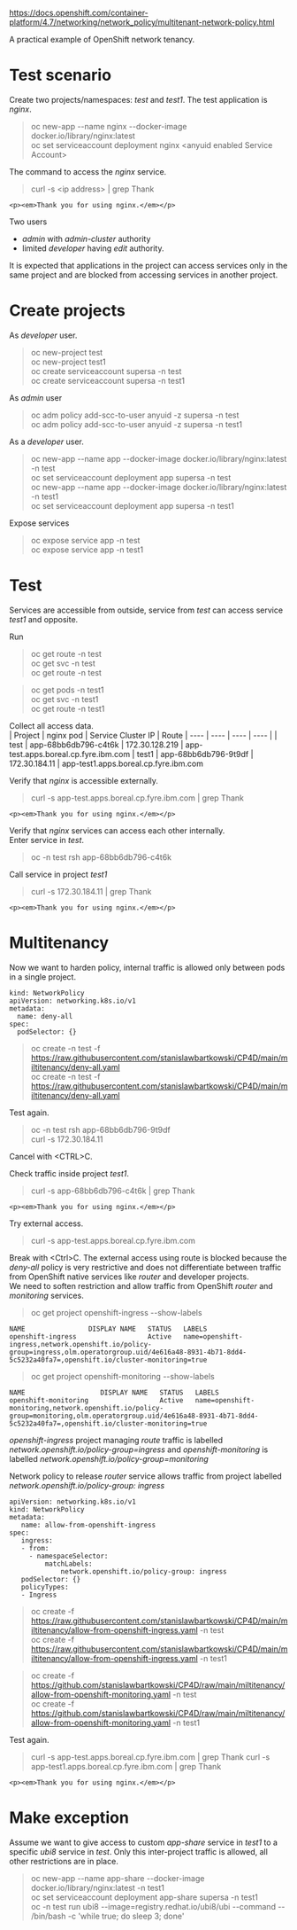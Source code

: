 https://docs.openshift.com/container-platform/4.7/networking/network_policy/multitenant-network-policy.html

A practical example of OpenShift network tenancy.

# Test scenario

Create two projects/namespaces: *test* and *test1*. The test application is *nginx*.

> oc new-app --name nginx --docker-image docker.io/library/nginx:latest<br>
> oc set serviceaccount deployment nginx \<anyuid enabled Service Account\>

The command to access the *nginx* service.<br>

> curl -s \<ip address\> | grep Thank
```
<p><em>Thank you for using nginx.</em></p>

```
Two users
* *admin* with *admin-cluster* authority 
* limited *developer* having *edit* authority.

It is expected that applications in the project can access services only in the same project and are blocked from accessing services in another project.

# Create projects

As *developer* user.<br>

> oc new-project test<br>
> oc new-project test1<br>
> oc create serviceaccount supersa -n test<br>
> oc create serviceaccount supersa -n test1<br>

As *admin* user<br>
> oc adm policy add-scc-to-user anyuid -z supersa -n test<br>
> oc adm policy add-scc-to-user anyuid -z supersa -n test1<br>

As a *developer* user.

> oc new-app --name app --docker-image docker.io/library/nginx:latest -n test<br>
> oc set serviceaccount deployment app supersa -n test<br>
> oc new-app --name app --docker-image docker.io/library/nginx:latest -n test1<br>
> oc set serviceaccount deployment app supersa -n test1<br>

Expose services<br>
> oc expose service app -n test<br>
> oc expose service app -n test1<br>

# Test

Services are accessible from outside, service from *test* can access service *test1* and opposite.<br>

Run<br>

> oc get route -n test<br>
> oc get svc -n test<br>
> oc get route -n test<br>

> oc get pods -n test1<br>
> oc get svc -n test1<br>
> oc get route -n test1<br>

Collect all access data.<br>
| Project | nginx pod | Service Cluster IP | Route
| ---- | ---- | ---- | ---- |
| test | app-68bb6db796-c4t6k | 172.30.128.219 | app-test.apps.boreal.cp.fyre.ibm.com
| test1 | app-68bb6db796-9t9df | 172.30.184.11 | app-test1.apps.boreal.cp.fyre.ibm.com

Verify that *nginx* is accessible externally.<br>
> curl -s app-test.apps.boreal.cp.fyre.ibm.com | grep Thank
```
<p><em>Thank you for using nginx.</em></p>
```

Verify that *nginx* services can access each other internally.<br>
Enter service in *test*.
> oc -n test rsh  app-68bb6db796-c4t6k<br>

Call service in project *test1*<br>
> curl -s 172.30.184.11 | grep Thank
```
<p><em>Thank you for using nginx.</em></p>
```
# Multitenancy
Now we want to harden policy, internal traffic is allowed only between pods in a single project.

```
kind: NetworkPolicy
apiVersion: networking.k8s.io/v1
metadata:
  name: deny-all
spec:
  podSelector: {}
```
> oc create -n test -f https://raw.githubusercontent.com/stanislawbartkowski/CP4D/main/miltitenancy/deny-all.yaml<br>
> oc create -n test -f https://raw.githubusercontent.com/stanislawbartkowski/CP4D/main/miltitenancy/deny-all.yaml<br>

Test again.<br>
> oc -n test rsh  app-68bb6db796-9t9df<br>
> curl -s 172.30.184.11<br>

Cancel with \<CTRL\>C.

Check traffic inside project *test1*.<br>
> curl -s app-68bb6db796-c4t6k | grep Thank<br>
```
<p><em>Thank you for using nginx.</em></p>
```

Try external access.<br>

> curl -s app-test.apps.boreal.cp.fyre.ibm.com <br>

Break with \<Ctrl\>C. The external access using route is blocked because the *deny-all* policy is very restrictive and does not differentiate between traffic from OpenShift native services like *router* and developer projects.<br>
We need to soften restriction and allow traffic from OpenShift *router* and *monitoring* services.<br>

> oc get project openshift-ingress --show-labels
```
NAME                DISPLAY NAME   STATUS   LABELS
openshift-ingress                  Active   name=openshift-ingress,network.openshift.io/policy-group=ingress,olm.operatorgroup.uid/4e616a48-8931-4b71-8dd4-5c5232a40fa7=,openshift.io/cluster-monitoring=true
```
> oc get project openshift-monitoring --show-labels<br>
```
NAME                   DISPLAY NAME   STATUS   LABELS
openshift-monitoring                  Active   name=openshift-monitoring,network.openshift.io/policy-group=monitoring,olm.operatorgroup.uid/4e616a48-8931-4b71-8dd4-5c5232a40fa7=,openshift.io/cluster-monitoring=true
```

*openshift-ingress* project managing *route* traffic is labelled *network.openshift.io/policy-group=ingress* and *openshift-monitoring* is labelled *network.openshift.io/policy-group=monitoring*

Network policy to release *router* service allows traffic from project labelled *network.openshift.io/policy-group: ingress*
```
apiVersion: networking.k8s.io/v1
kind: NetworkPolicy
metadata:
   name: allow-from-openshift-ingress
spec:
   ingress:
   - from:
     - namespaceSelector:
         matchLabels:
             network.openshift.io/policy-group: ingress
   podSelector: {}
   policyTypes:
   - Ingress
```

>oc create -f https://raw.githubusercontent.com/stanislawbartkowski/CP4D/main/miltitenancy/allow-from-openshift-ingress.yaml -n test<br>
>oc create -f https://raw.githubusercontent.com/stanislawbartkowski/CP4D/main/miltitenancy/allow-from-openshift-ingress.yaml -n test1<br>

> oc create -f https://github.com/stanislawbartkowski/CP4D/raw/main/miltitenancy/allow-from-openshift-monitoring.yaml -n test<br>
> oc create -f https://github.com/stanislawbartkowski/CP4D/raw/main/miltitenancy/allow-from-openshift-monitoring.yaml -n test1<br>

Test again.
>curl -s app-test.apps.boreal.cp.fyre.ibm.com | grep Thank
>curl -s app-test1.apps.boreal.cp.fyre.ibm.com | grep Thank
```
<p><em>Thank you for using nginx.</em></p>

```
# Make exception
Assume we want to give access to custom *app-share* service in *test1* to a specific *ubi8* service in *test*. Only this inter-project traffic is allowed, all other restrictions are in place.<br>

> oc new-app --name app-share --docker-image docker.io/library/nginx:latest -n test1<br>
> oc set serviceaccount deployment app-share supersa -n test1<br>
> oc -n test run ubi8 --image=registry.redhat.io/ubi8/ubi --command -- /bin/bash -c 'while true; do sleep 3; done'
